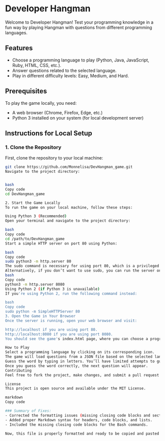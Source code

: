 # Developer Hangman

Welcome to Developer Hangman! Test your programming knowledge in a fun way by playing Hangman with questions from different programming languages.

## Features

- Choose a programming language to play (Python, Java, JavaScript, Ruby, HTML, CSS, etc.).
- Answer questions related to the selected language.
- Play in different difficulty levels: Easy, Medium, and Hard.

## Prerequisites

To play the game locally, you need:

- A web browser (Chrome, Firefox, Edge, etc.)
- Python 3 installed on your system (for local development server)

## Instructions for Local Setup

### 1. Clone the Repository

First, clone the repository to your local machine:
  ```bash
  git clone https://github.com/Monnelisa/DevHangman_game.git
Navigate to the project directory:


bash
Copy code
cd DevHangman_game

2. Start the Game Locally
To run the game on your local machine, follow these steps:

Using Python 3 (Recommended)
Open your terminal and navigate to the project directory:

bash
Copy code
cd /path/to/DevHangman_game
Start a simple HTTP server on port 80 using Python:

bash
Copy code
sudo python3 -m http.server 80
The sudo command is necessary for using port 80, which is a privileged port on most systems.
Alternatively, if you don’t want to use sudo, you can run the server on a different port like 8080:
bash
Copy code
python3 -m http.server 8080
Using Python 2 (if Python 3 is unavailable)
If you're using Python 2, run the following command instead:

bash
Copy code
sudo python -m SimpleHTTPServer 80
3. Open the Game in Your Browser
Once the server is running, open your web browser and visit:

http://localhost if you are using port 80.
http://localhost:8080 if you are using port 8080.
You should see the game's index.html page, where you can choose a programming language and start playing!

How to Play
Select a programming language by clicking on its corresponding icon.
The game will load questions from a JSON file based on the selected language.
Guess the word by typing in letters. You’ll have limited attempts to guess the correct word.
Once you guess the word correctly, the next question will appear.
Contributing
Feel free to fork the project, make changes, and submit a pull request if you’d like to contribute.

License
This project is open source and available under the MIT License.

markdown
Copy code

### Summary of Fixes:
- Corrected the formatting issues (missing closing code blocks and sections).
- Added proper Markdown syntax for headers, code blocks, and lists.
- Included the missing closing code blocks for the Bash commands.

Now, this file is properly formatted and ready to be copied and pasted into your project’s `README.md` file.





